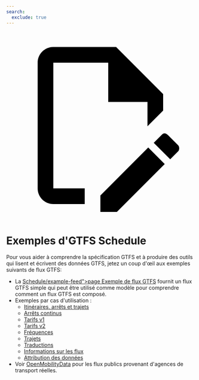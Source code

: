 ```yaml
---
search:
  exclude: true
---
```


<a class="pencil-link" href="https://github.com/MobilityData/gtfs.org/edit/main/docs/schedule/examples/index.md" title="Edit this page" target="_blank">
    <svg class="pencil" xmlns="http://www.w3.org/2000/svg" viewBox="0 0 24 24"><path d="M10 20H6V4h7v5h5v3.1l2-2V8l-6-6H6c-1.1 0-2 .9-2 2v16c0 1.1.9 2 2 2h4v-2m10.2-7c.1 0 .3.1.4.2l1.3 1.3c.2.2.2.6 0 .8l-1 1-2.1-2.1 1-1c.1-.1.2-.2.4-.2m0 3.9L14.1 23H12v-2.1l6.1-6.1 2.1 2.1Z"></path></svg>
  </a>

# Exemples d'GTFS Schedule

Pour vous aider à comprendre la spécification GTFS et à produire des outils qui lisent et écrivent des données GTFS, jetez un coup d'œil aux exemples suivants de flux GTFS:

- La [Schedule/example-feed">page Exemple de flux GTFS](</\<glossary variable=>) fournit un flux GTFS simple qui peut être utilisé comme modèle pour comprendre comment un flux GTFS est composé.
- Exemples par cas d'utilisation :
  - [Itinéraires, arrêts et trajets](routes-stops-trips)
  - [Arrêts continus](continuous-stops)
  - [Tarifs v1](fares-v1)
  - [Tarifs v2](fares-v2)
  - [Fréquences](frequencies)
  - [Trajets](pathways)
  - [Traductions](translations)
  - [Informations sur les flux](feed-info)
  - [Attribution des données](attributions)
- Voir [OpenMobilityData](https://openmobilitydata.org/) pour les flux publics provenant d'agences de transport réelles.
